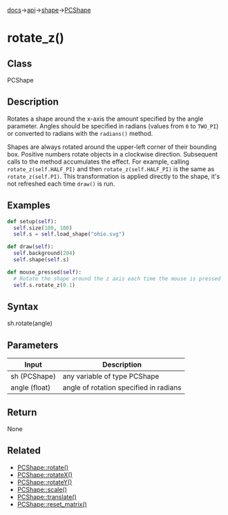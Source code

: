 [docs](/docs/)→[api](/docs/api)→[shape](/docs/api/shape/)→[PCShape](/docs/api/shape/PCShape/)

# rotate_z()

## Class

PCShape

## Description

Rotates a shape around the x-axis the amount specified by the angle parameter. Angles should be specified in radians (values from `0` to `TWO_PI`) or converted to radians with the `radians()` method.

Shapes are always rotated around the upper-left corner of their bounding box. Positive numbers rotate objects in a clockwise direction. Subsequent calls to the method accumulates the effect. For example, calling `rotate_z(self.HALF_PI)` and then `rotate_z(self.HALF_PI)` is the same as `rotate_z(self.PI)`. This transformation is applied directly to the shape, it's not refreshed each time `draw()` is run.

## Examples

```py
def setup(self):
  self.size(100, 100)
  self.s = self.load_shape("ohio.svg")

def draw(self):
  self.background(204)
  self.shape(self.s)

def mouse_pressed(self):
  # Rotate the shape around the z axis each time the mouse is pressed
  self.s.rotate_z(0.1)
```

## Syntax

sh.rotate(angle)	

## Parameters

| Input | Description|
|-------|------------|
| sh	(PCShape) | any variable of type PCShape |
| angle	(float) | angle of rotation specified in radians |

## Return

None

## Related

- [PCShape::rotate()](/docs/api/shape/PCShape/PCShape_rotate_.md)
- [PCShape::rotateX()](/docs/api/shape/PCShape/PCShape_rotate_x_.md)
- [PCShape::rotateY()](/docs/api/shape/PCShape/PCShape_rotate_y_.md)
- [PCShape::scale()](/docs/api/shape/PCShape/PCShape_scale_.md)
- [PCShape::translate()](/docs/api/shape/PCShape/PCShape_translate_.md)
- [PCShape::reset_matrix()](/docs/api/shape/PCShape/PCShape_reset_matrix_.md)